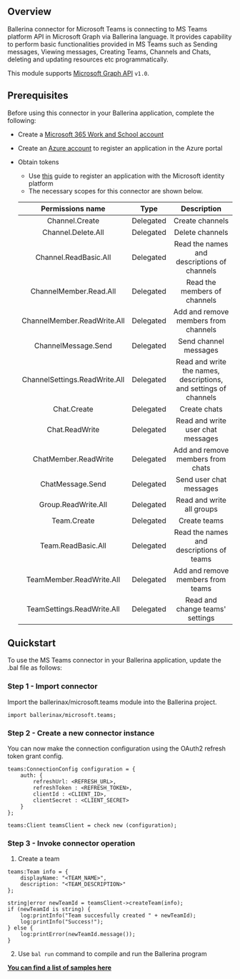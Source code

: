 ## Overview
Ballerina connector for Microsoft Teams is connecting to MS Teams platform API in Microsoft Graph via Ballerina language. 
It provides capability to perform basic functionalities provided in MS Teams such as Sending messages, 
Viewing messages, Creating Teams, Channels and Chats, deleting and updating resources etc programmatically. 

This module supports [Microsoft Graph API](https://docs.microsoft.com/en-us/graph/overview) `v1.0`.

## Prerequisites
Before using this connector in your Ballerina application, complete the following:

* Create a [Microsoft 365 Work and School account](https://www.office.com/)
* Create an [Azure account](https://azure.microsoft.com/en-us/) to register an application in the Azure portal
* Obtain tokens
    - Use [this](https://docs.microsoft.com/en-us/graph/auth-register-app-v2) guide to register an application with the Microsoft identity platform
    - The necessary scopes for this connector are shown below.

    | Permissions name              | Type      | Description                                                      |
    |:-----------------------------:|:---------:|:----------------------------------------------------------------:|
    | Channel.Create                | Delegated | Create channels                                                  |
    | Channel.Delete.All            | Delegated | Delete channels                                                  |
    | Channel.ReadBasic.All         | Delegated | Read the names and descriptions of channels                      |
    | ChannelMember.Read.All        | Delegated | Read the members of channels                                     |
    | ChannelMember.ReadWrite.All   | Delegated | Add and remove members from channels                             |
    | ChannelMessage.Send           | Delegated | Send channel messages                                            |
    | ChannelSettings.ReadWrite.All | Delegated | Read and write the names, descriptions, and settings of channels |
    | Chat.Create                   | Delegated | Create chats                                                     |
    | Chat.ReadWrite                | Delegated | Read and write user chat messages                                |
    | ChatMember.ReadWrite          | Delegated | Add and remove members from chats                                |
    | ChatMessage.Send              | Delegated | Send user chat messages                                          |
    | Group.ReadWrite.All           | Delegated | Read and write all groups                                        |
    | Team.Create                   | Delegated | Create teams                                                     |
    | Team.ReadBasic.All            | Delegated | Read the names and descriptions of teams                         |
    | TeamMember.ReadWrite.All      | Delegated | Add and remove members from teams                                |
    | TeamSettings.ReadWrite.All    | Delegated | Read and change teams' settings                                  |
    
## Quickstart
To use the MS Teams connector in your Ballerina application, update the .bal file as follows:
### Step 1 - Import connector
Import the ballerinax/microsoft.teams module into the Ballerina project.
```ballerina
import ballerinax/microsoft.teams;
```
### Step 2 - Create a new connector instance
You can now make the connection configuration using the OAuth2 refresh token grant config.
```ballerina
teams:ConnectionConfig configuration = {
    auth: {
        refreshUrl: <REFRESH_URL>,
        refreshToken : <REFRESH_TOKEN>,
        clientId : <CLIENT_ID>,
        clientSecret : <CLIENT_SECRET>
    }
};

teams:Client teamsClient = check new (configuration);
```
### Step 3 - Invoke connector operation

1. Create a team
```
teams:Team info = {
    displayName: "<TEAM_NAME>",
    description: "<TEAM_DESCRIPTION>"
};

string|error newTeamId = teamsClient->createTeam(info);
if (newTeamId is string) {
    log:printInfo("Team succesfully created " + newTeamId);
    log:printInfo("Success!");
} else {
    log:printError(newTeamId.message());
}
```

2. Use `bal run` command to compile and run the Ballerina program

**[You can find a list of samples here](https://github.com/ballerina-platform/module-ballerinax-microsoft.teams/tree/main/examples)**
